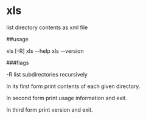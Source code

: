 xls
===

list directory contents as xml file

##usage

xls [-R] <dir-list>
xls --help
xls --version

###flags

-R
	list subdirectories recursively


In its first form print contents of each given directory.

In second form print usage information and exit.

In third form print version and exit.
